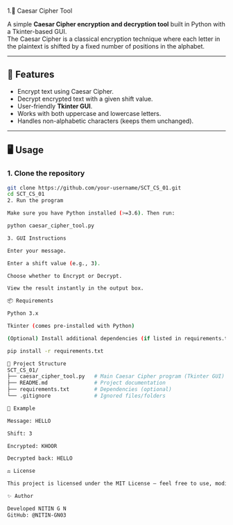 1.🔐 Caesar Cipher Tool

A simple **Caesar Cipher encryption and decryption tool** built in Python with a Tkinter-based GUI.  
The Caesar Cipher is a classical encryption technique where each letter in the plaintext is shifted by a fixed number of positions in the alphabet.

---

## 🚀 Features
- Encrypt text using Caesar Cipher.
- Decrypt encrypted text with a given shift value.
- User-friendly **Tkinter GUI**.
- Works with both uppercase and lowercase letters.
- Handles non-alphabetic characters (keeps them unchanged).

---

## 🖥️ Usage
### 1. Clone the repository
```bash
git clone https://github.com/your-username/SCT_CS_01.git
cd SCT_CS_01
2. Run the program

Make sure you have Python installed (>=3.6). Then run:

python caesar_cipher_tool.py

3. GUI Instructions

Enter your message.

Enter a shift value (e.g., 3).

Choose whether to Encrypt or Decrypt.

View the result instantly in the output box.

📦 Requirements

Python 3.x

Tkinter (comes pre-installed with Python)

(Optional) Install additional dependencies (if listed in requirements.txt):

pip install -r requirements.txt

📂 Project Structure
SCT_CS_01/
├── caesar_cipher_tool.py   # Main Caesar Cipher program (Tkinter GUI)
├── README.md               # Project documentation
├── requirements.txt        # Dependencies (optional)
└── .gitignore              # Ignored files/folders

📖 Example

Message: HELLO

Shift: 3

Encrypted: KHOOR

Decrypted back: HELLO

⚖️ License

This project is licensed under the MIT License – feel free to use, modify, and distribute.

✨ Author

Developed NITIN G N
GitHub: @NITIN-GN03

